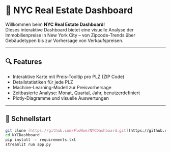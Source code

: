 # 🗽 NYC Real Estate Dashboard

Willkommen beim **NYC Real Estate Dashboard**!  
Dieses interaktive Dashboard bietet eine visuelle Analyse der Immobilienpreise in New York City – von Zipcode-Trends über Gebäudetypen bis zur Vorhersage von Verkaufspreisen.

---

## 🔍 Features

-   Interaktive Karte mit Preis-Tooltip pro PLZ (ZIP Code)
-   Detailstatistiken für jede PLZ
-   Machine-Learning-Modell zur Preisvorhersage
-   Zeitbasierte Analyse: Monat, Quartal, Jahr, benutzerdefiniert
-   Plotly-Diagramme und visuelle Auswertungen

---

## 🚀 Schnellstart

```bash
git clone [https://github.com/FloWoe/NYCDashboard.git](https://github.com/FloWoe/NYCDashboard.git)
cd NYCDashboard
pip install -r requirements.txt
streamlit run app.py